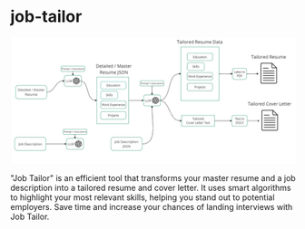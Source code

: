 # job-tailor


![Logo](https://github.com/sahilhadke/job-tailor/blob/main/resources/jobtailor-architecture.jpg)

"Job Tailor" is an efficient tool that transforms your master resume and a job description into a tailored resume and cover letter. It uses smart algorithms to highlight your most relevant skills, helping you stand out to potential employers. Save time and increase your chances of landing interviews with Job Tailor.

